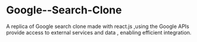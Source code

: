 # Google--Search-Clone
A replica of Google search clone made with react.js ,using the Google APIs provide access to external services and data , enabling efficient integration.
